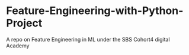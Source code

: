# Feature-Engineering-with-Python-Project
A repo on Feature Engineering in ML under the SBS Cohort4 digital Academy
